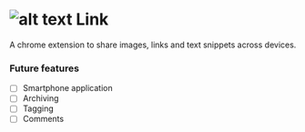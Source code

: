 # ![alt text](https://github.com/medesetmedes/Link-ChromeExtension/blob/master/images/colored_icon_32.png) Link
A chrome extension to share images, links and text snippets across devices.

### Future features
- [ ] Smartphone application
- [ ] Archiving 
- [ ] Tagging
- [ ] Comments
